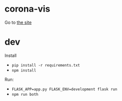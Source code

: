 # corona-vis

Go to [the site](vis/publish)

# dev

Install 

* `pip install -r requirements.txt`
* `npm install`

Run: 

* `FLASK_APP=app.py FLASK_ENV=development flask run`
* `npm run both`